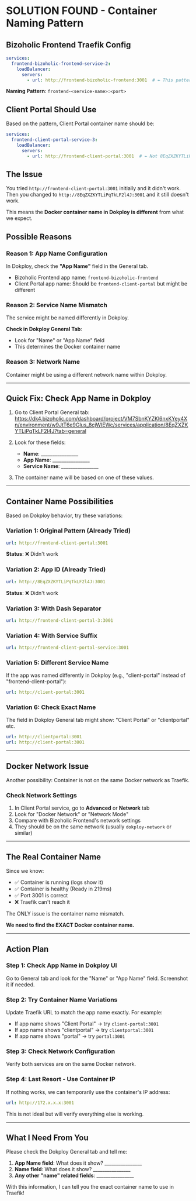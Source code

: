 # SOLUTION FOUND - Container Naming Pattern

## Bizoholic Frontend Traefik Config

```yaml
services:
  frontend-bizoholic-frontend-service-2:
    loadBalancer:
      servers:
        - url: http://frontend-bizoholic-frontend:3001  # ← This pattern!
```

**Naming Pattern**: `frontend-<service-name>:<port>`

## Client Portal Should Use

Based on the pattern, Client Portal container name should be:

```yaml
services:
  frontend-client-portal-service-3:
    loadBalancer:
      servers:
        - url: http://frontend-client-portal:3001  # ← Not 8EqZXZKYTLiPqTkLF2l4J
```

## The Issue

You tried `http://frontend-client-portal:3001` initially and it didn't work.
Then you changed to `http://8EqZXZKYTLiPqTkLF2l4J:3001` and it still doesn't work.

This means the **Docker container name in Dokploy is different** from what we expect.

## Possible Reasons

### Reason 1: App Name Configuration

In Dokploy, check the **"App Name"** field in the General tab.

- Bizoholic Frontend app name: `frontend-bizoholic-frontend`
- Client Portal app name: Should be `frontend-client-portal` but might be different

### Reason 2: Service Name Mismatch

The service might be named differently in Dokploy.

**Check in Dokploy General Tab**:
- Look for "Name" or "App Name" field
- This determines the Docker container name

### Reason 3: Network Name

Container might be using a different network name within Dokploy.

---

## Quick Fix: Check App Name in Dokploy

1. Go to Client Portal General tab: https://dk4.bizoholic.com/dashboard/project/VM7SbnKYZKl6nxKYey4Xn/environment/w9JtT6e9Glus_8cjWIEWc/services/application/8EqZXZKYTLiPqTkLF2l4J?tab=general

2. Look for these fields:
   - **Name**: ________________
   - **App Name**: ________________
   - **Service Name**: ________________

3. The container name will be based on one of these values.

---

## Container Name Possibilities

Based on Dokploy behavior, try these variations:

### Variation 1: Original Pattern (Already Tried)
```yaml
url: http://frontend-client-portal:3001
```
**Status**: ❌ Didn't work

### Variation 2: App ID (Already Tried)
```yaml
url: http://8EqZXZKYTLiPqTkLF2l4J:3001
```
**Status**: ❌ Didn't work

### Variation 3: With Dash Separator
```yaml
url: http://frontend-client-portal-3:3001
```

### Variation 4: With Service Suffix
```yaml
url: http://frontend-client-portal-service:3001
```

### Variation 5: Different Service Name
If the app was named differently in Dokploy (e.g., "client-portal" instead of "frontend-client-portal"):
```yaml
url: http://client-portal:3001
```

### Variation 6: Check Exact Name
The field in Dokploy General tab might show: "Client Portal" or "clientportal" etc.
```yaml
url: http://clientportal:3001
url: http://client-portal:3001
```

---

## Docker Network Issue

Another possibility: Container is not on the same Docker network as Traefik.

### Check Network Settings

1. In Client Portal service, go to **Advanced** or **Network** tab
2. Look for "Docker Network" or "Network Mode"
3. Compare with Bizoholic Frontend's network settings
4. They should be on the same network (usually `dokploy-network` or similar)

---

## The Real Container Name

Since we know:
- ✅ Container is running (logs show it)
- ✅ Container is healthy (Ready in 219ms)
- ✅ Port 3001 is correct
- ❌ Traefik can't reach it

The ONLY issue is the container name mismatch.

**We need to find the EXACT Docker container name.**

---

## Action Plan

### Step 1: Check App Name in Dokploy UI

Go to General tab and look for the "Name" or "App Name" field. Screenshot it if needed.

### Step 2: Try Container Name Variations

Update Traefik URL to match the app name exactly. For example:
- If app name shows "Client Portal" → try `client-portal:3001`
- If app name shows "clientportal" → try `clientportal:3001`
- If app name shows "portal" → try `portal:3001`

### Step 3: Check Network Configuration

Verify both services are on the same Docker network.

### Step 4: Last Resort - Use Container IP

If nothing works, we can temporarily use the container's IP address:

```yaml
url: http://172.x.x.x:3001
```

This is not ideal but will verify everything else is working.

---

## What I Need From You

Please check the Dokploy General tab and tell me:

1. **App Name field**: What does it show? ________________
2. **Name field**: What does it show? ________________
3. **Any other "name" related fields**: ________________

With this information, I can tell you the exact container name to use in Traefik!
